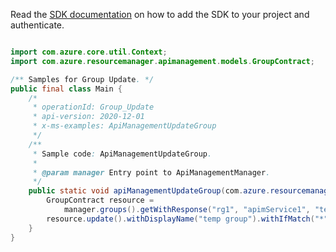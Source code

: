 Read the [SDK documentation](https://github.com/Azure/azure-sdk-for-java/blob/azure-resourcemanager-apimanagement_1.0.0-beta.2/sdk/apimanagement/azure-resourcemanager-apimanagement/README.md) on how to add the SDK to your project and authenticate.

```java

import com.azure.core.util.Context;
import com.azure.resourcemanager.apimanagement.models.GroupContract;

/** Samples for Group Update. */
public final class Main {
    /*
     * operationId: Group_Update
     * api-version: 2020-12-01
     * x-ms-examples: ApiManagementUpdateGroup
     */
    /**
     * Sample code: ApiManagementUpdateGroup.
     *
     * @param manager Entry point to ApiManagementManager.
     */
    public static void apiManagementUpdateGroup(com.azure.resourcemanager.apimanagement.ApiManagementManager manager) {
        GroupContract resource =
            manager.groups().getWithResponse("rg1", "apimService1", "tempgroup", Context.NONE).getValue();
        resource.update().withDisplayName("temp group").withIfMatch("*").apply();
    }
}
```
